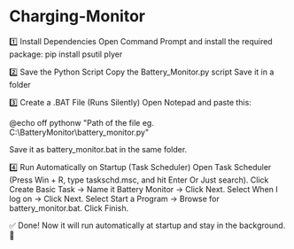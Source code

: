 # Charging-Monitor
1️⃣ Install Dependencies
Open Command Prompt and install the required package:
pip install psutil plyer

2️⃣ Save the Python Script
Copy the Battery_Monitor.py script 
Save it in a folder 

3️⃣ Create a .BAT File (Runs Silently)
Open Notepad and paste this:

@echo off
pythonw "Path of the file eg. C:\BatteryMonitor\battery_monitor.py"

Save it as battery_monitor.bat in the same folder.

4️⃣ Run Automatically on Startup (Task Scheduler)
Open Task Scheduler (Press Win + R, type taskschd.msc, and hit Enter Or Just search).
Click Create Basic Task → Name it Battery Monitor → Click Next.
Select When I log on → Click Next.
Select Start a Program → Browse for battery_monitor.bat.
Click Finish.

✅ Done! Now it will run automatically at startup and stay in the background. 🚀
